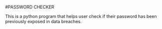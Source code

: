 #PASSWORD CHECKER

This is a python program that helps user check if their password has been previously exposed in data breaches.